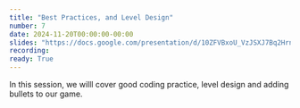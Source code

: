 ```yaml
---
title: "Best Practices, and Level Design"
number: 7
date: 2024-11-20T00:00:00-00:00
slides: "https://docs.google.com/presentation/d/10ZFVBxoU_VzJSXJ7Bq2HrnMu6VCshQGb8sO_kFSk-hw/edit?usp=share_link"
recording:
ready: True
---
```


In this session, we willl cover good coding practice, level design and adding bullets to our game.
